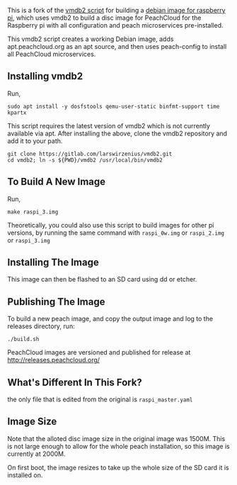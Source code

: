 This is a fork of the [vmdb2 script](https://salsa.debian.org/raspi-team/image-specs/-/tree/master) for building a [debian image for raspberry pi](https://wiki.debian.org/RaspberryPi),
which uses vmdb2 to build  a disc image for PeachCloud
for the Raspberry pi with all configuration and peach microservices pre-installed.

This vmdb2 script creates a working Debian image, 
adds apt.peachcloud.org as an apt source,
and then uses peach-config to install all PeachCloud microservices.


## Installing vmdb2

Run,
```shell
sudo apt install -y dosfstools qemu-user-static binfmt-support time kpartx
```

This script requires the latest version of vmdb2 which is not currently available via apt. 
After installing the above, clone the vmdb2 repository and add it to your path. 
```shell
git clone https://gitlab.com/larswirzenius/vmdb2.git
cd vmdb2; ln -s ${PWD}/vmdb2 /usr/local/bin/vmdb2
```

## To Build A New Image

Run,
```shell
make raspi_3.img
```

Theoretically, you could also use this script to build images for other pi versions, 
by running the same command with `raspi_0w.img` or `raspi_2.img` or `raspi_3.img`


## Installing The Image

This image can then be flashed to an SD card using dd or etcher. 


## Publishing The Image

To build a new peach image, and copy the output image and log to the releases directory, run:
```shell
./build.sh
```

PeachCloud images are versioned and published for release at http://releases.peachcloud.org/


## What's Different In This Fork?

the only file that is edited from the original is ```raspi_master.yaml```


## Image Size

Note that the alloted disc image size in the original image was 1500M. 
This is not large enough to allow for the whole peach installation, 
so this image is currently at 2000M.

On first boot, the image resizes to take up the whole size of the SD card it is installed on.